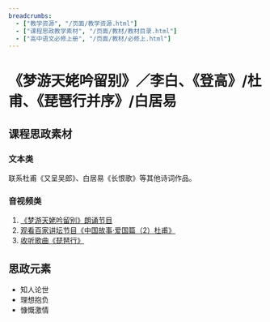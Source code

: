 ```yaml
---
breadcrumbs:
  - ["教学资源", "/页面/教学资源.html"]
  - ["课程思政教学素材", "/页面/教材/教材目录.html"]
  - ["高中语文必修上册", "/页面/教材/必修上.html"]
---
```


# 《梦游天姥吟留别》／李白、《登高》/杜甫、《琵琶行并序》/白居易

## 课程思政素材

### 文本类

联系杜甫《又呈吴郎》、白居易《长恨歌》等其他诗词作品。

### 音视频类

1. [《梦游天姥吟留别》朗诵节目](https://haokan.baidu.com/v?pd=wisenatural&vid=2537181316953973881)
2. [观看百家讲坛节目《中国故事·爱国篇（2）杜甫》](https://tv.cctv.com/2017/10/09/VIDEbjLsUgQlweB0INOpDSOA171009.shtml)
3. [收听歌曲《琵琶行》](https://music.163.com/#/song?id=476513774&market=baiduqk)


## 思政元素

- 知人论世
- 理想抱负
- 慷慨激情
